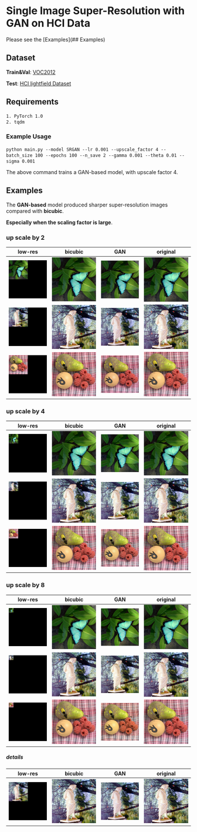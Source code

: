 # Single Image Super-Resolution with GAN on HCI Data

Please see the [Examples](## Examples)

## Dataset

**Train&Val**: [VOC2012](http://host.robots.ox.ac.uk/pascal/VOC/voc2012/)

**Test**: [HCI lightfield Dataset](http://lightfieldgroup.iwr.uni-heidelberg.de/?page_id=713)

## Requirements
    1. PyTorch 1.0
    2. tqdm

### Example Usage
    
    python main.py --model SRGAN --lr 0.001 --upscale_factor 4 --batch_size 100 --epochs 100 --n_save 2 --gamma 0.001 --theta 0.01 --sigma 0.001
        
The above command trains a GAN-based model, with upscale factor 4.
        
## Examples

The **GAN-based** model produced sharper super-resolution images compared with **bicubic**. 

**Especially when the scaling factor is large**.

### up scale by 2

**low-res**   |  **bicubic** | **GAN** | **original**
:-------------------------:|:-------------------------:|:-------------------------:|:-------------------------:
![bicubic](test_out_images/papillon/up_2/index_0_lr.jpg)  |  ![bicubic](test_out_images/papillon/up_2/index_0_bi.jpg) |  ![bicubic](test_out_images/papillon/up_2/index_0_sr.jpg)|  ![bicubic](test_out_images/papillon/up_2/index_0_hr.jpg)
![bicubic](test_out_images/statue/up_2/index_0_lr.jpg)  |  ![bicubic](test_out_images/statue/up_2/index_0_bi.jpg) |  ![bicubic](test_out_images/statue/up_2/index_0_sr.jpg)|  ![bicubic](test_out_images/statue/up_2/index_0_hr.jpg)
![bicubic](test_out_images/stillLife/up_2/index_0_lr.jpg)  |  ![bicubic](test_out_images/stillLife/up_2/index_0_bi.jpg) |  ![bicubic](test_out_images/stillLife/up_2/index_0_sr.jpg)|  ![bicubic](test_out_images/stillLife/up_2/index_0_hr.jpg)

### up scale by 4

**low-res**   |  **bicubic** | **GAN** | **original**
:-------------------------:|:-------------------------:|:-------------------------:|:-------------------------:
![bicubic](test_out_images/papillon/up_4/index_0_lr.jpg)  |  ![bicubic](test_out_images/papillon/up_4/index_0_bi.jpg) |  ![bicubic](test_out_images/papillon/up_4/index_0_sr.jpg)|  ![bicubic](test_out_images/papillon/up_4/index_0_hr.jpg)
![bicubic](test_out_images/statue/up_4/index_0_lr.jpg)  |  ![bicubic](test_out_images/statue/up_4/index_0_bi.jpg) |  ![bicubic](test_out_images/statue/up_4/index_0_sr.jpg)|  ![bicubic](test_out_images/statue/up_4/index_0_hr.jpg)
![bicubic](test_out_images/stillLife/up_4/index_0_lr.jpg)  |  ![bicubic](test_out_images/stillLife/up_4/index_0_bi.jpg) |  ![bicubic](test_out_images/stillLife/up_4/index_0_sr.jpg)|  ![bicubic](test_out_images/stillLife/up_4/index_0_hr.jpg)

### up scale by 8

**low-res**   |  **bicubic** | **GAN** | **original**
:-------------------------:|:-------------------------:|:-------------------------:|:-------------------------:
![bicubic](test_out_images/papillon/up_8/index_0_lr.jpg)  |  ![bicubic](test_out_images/papillon/up_8/index_0_bi.jpg) |  ![bicubic](test_out_images/papillon/up_8/index_0_sr.jpg)|  ![bicubic](test_out_images/papillon/up_8/index_0_hr.jpg)
![bicubic](test_out_images/statue/up_8/index_0_lr.jpg)  |  ![bicubic](test_out_images/statue/up_8/index_0_bi.jpg) |  ![bicubic](test_out_images/statue/up_8/index_0_sr.jpg)|  ![bicubic](test_out_images/statue/up_8/index_0_hr.jpg)
![bicubic](test_out_images/stillLife/up_8/index_0_lr.jpg)  |  ![bicubic](test_out_images/stillLife/up_8/index_0_bi.jpg) |  ![bicubic](test_out_images/stillLife/up_8/index_0_sr.jpg)|  ![bicubic](test_out_images/stillLife/up_8/index_0_hr.jpg)


##### details

**low-res**   |  **bicubic** | **GAN** | **original**
:-------------------------:|:-------------------------:|:-------------------------:|:-------------------------:
![bicubic](test_out_images/statue/up_2/index_0_lr.jpg)  |  ![bicubic](test_out_images/statue/up_2/index_0_bi.jpg) |  ![bicubic](test_out_images/statue/up_2/index_0_sr.jpg)|  ![bicubic](test_out_images/statue/up_2/index_0_hr.jpg)
